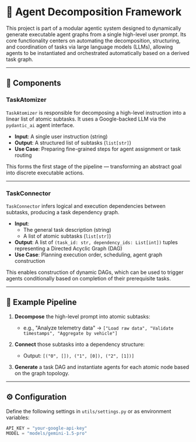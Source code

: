 # 🧠 Agent Decomposition Framework

This project is part of a modular agentic system designed to dynamically generate executable agent graphs from a single high-level user prompt. Its core functionality centers on automating the decomposition, structuring, and coordination of tasks via large language models (LLMs), allowing agents to be instantiated and orchestrated automatically based on a derived task graph.

---

## 🧩 Components

### TaskAtomizer

`TaskAtomizer` is responsible for decomposing a high-level instruction into a linear list of atomic subtasks. It uses a Google-backed LLM via the `pydantic_ai` agent interface.

- **Input**: A single user instruction (string)
- **Output**: A structured list of subtasks (`list[str]`)
- **Use Case**: Preparing fine-grained steps for agent assignment or task routing

This forms the first stage of the pipeline — transforming an abstract goal into discrete executable actions.

---

### TaskConnector

`TaskConnector` infers logical and execution dependencies between subtasks, producing a task dependency graph.

- **Input**:
  - The general task description (string)
  - A list of atomic subtasks (`list[str]`)
- **Output**: A list of `(task_id: str, dependency_ids: List[int])` tuples representing a Directed Acyclic Graph (DAG)
- **Use Case**: Planning execution order, scheduling, agent graph construction

This enables construction of dynamic DAGs, which can be used to trigger agents conditionally based on completion of their prerequisite tasks.

---

## 🔁 Example Pipeline

1. **Decompose** the high-level prompt into atomic subtasks:
   - e.g., "Analyze telemetry data" → `["Load raw data", "Validate timestamps", "Aggregate by vehicle"]`

2. **Connect** those subtasks into a dependency structure:
   - Output: `[("0", []), ("1", [0]), ("2", [1])]`

3. **Generate** a task DAG and instantiate agents for each atomic node based on the graph topology.

---

## ⚙️ Configuration

Define the following settings in `utils/settings.py` or as environment variables:

```python
API_KEY = "your-google-api-key"
MODEL = "models/gemini-1.5-pro"


